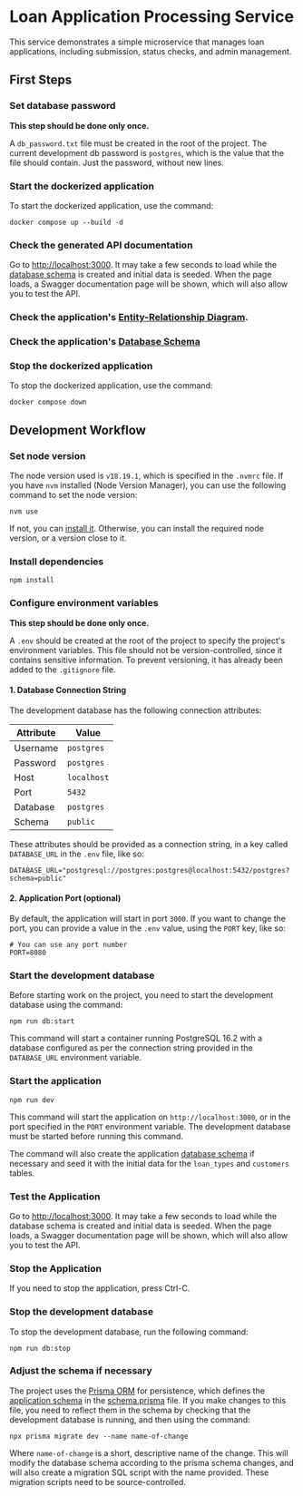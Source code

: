 # Loan Application Processing Service

This service demonstrates a simple microservice that manages loan applications, including submission, status checks, and admin
management.

## First Steps

### Set database password

**This step should be done only once.**

A `db_password.txt` file must be created in the root of
the project. The current development db password is `postgres`,
which is the value that the file should contain.
Just the password, without new lines.

### Start the dockerized application

To start the dockerized application, use the command:

```shell
docker compose up --build -d
```

### Check the generated API documentation

Go to <http://localhost:3000>. It may take a few seconds to load while the
[database schema](./database-schema.md) is created and initial data is seeded.
When the page loads, a Swagger documentation page will be shown,
which will also allow you to test the API.

### Check the application's [Entity-Relationship Diagram](./database-schema.md).

### Check the application's [Database Schema](./prisma/migrations/20240311223034_init/migration.sql)

### Stop the dockerized application

To stop the dockerized application, use the command:

```shell
docker compose down
```

## Development Workflow

### Set node version

The node version used is `v18.19.1`, which is specified in the `.nvmrc` file.
If you have `nvm` installed (Node Version Manager), you can use the following
command to set the node version:

```shell
nvm use
```

If not, you can [install it](https://github.com/nvm-sh/nvm). Otherwise, you
can install the required node version, or a version close to it.

### Install dependencies

```shell
npm install
```

### Configure environment variables

**This step should be done only once.**

A `.env` should be created at the root of the project
to specify the project's environment variables.
This file should not be version-controlled, since it
contains sensitive information. To prevent versioning,
it has already been added to the `.gitignore` file.

#### 1. Database Connection String

The development database has the following connection
attributes:

| Attribute | Value       |
| --------- | ----------- |
| Username  | `postgres`  |
| Password  | `postgres`  |
| Host      | `localhost` |
| Port      | `5432`      |
| Database  | `postgres`  |
| Schema    | `public`    |

These attributes should be provided as a connection string,
in a key called `DATABASE_URL` in the `.env` file, like so:

```dotenv
DATABASE_URL="postgresql://postgres:postgres@localhost:5432/postgres?schema=public"
```

#### 2. Application Port (optional)

By default, the application will start in port `3000`. If
you want to change the port, you can provide a value in
the `.env` value, using the `PORT` key, like so:

```dotenv
# You can use any port number
PORT=8080
```

### Start the development database

Before starting work on the project, you need to start the
development database using the command:

```shell
npm run db:start
```

This command will start a container running PostgreSQL 16.2
with a database configured as per the connection string
provided in the `DATABASE_URL` environment variable.

### Start the application

```shell
npm run dev
```

This command will start the application on `http://localhost:3000`,
or in the port specified in the `PORT` environment variable.
The development database must be started before running
this command.

The command will also create the application [database schema](./database-schema.md)
if necessary and seed it with the initial data for the `loan_types`
and `customers` tables.

### Test the Application

Go to <http://localhost:3000>. It may take a few seconds to load while the
database schema is created and initial data is seeded.
When the page loads, a Swagger documentation page will be shown,
which will also allow you to test the API.

### Stop the Application

If you need to stop the application, press Ctrl-C.

### Stop the development database

To stop the development database, run the following command:

```shell
npm run db:stop
```

### Adjust the schema if necessary

The project uses the [Prisma ORM](https://www.prisma.io/orm)
for persistence, which defines the [application schema](https://www.prisma.io/docs/orm/prisma-schema/overview#example) in the [schema.prisma](./prisma/schema.prisma) file.
If you make changes to this file, you need to reflect them in the schema by checking that the development database is running, and then using the command:

```shell
npx prisma migrate dev --name name-of-change
```

Where `name-of-change` is a short, descriptive name of
the change. This will modify the database schema according
to the prisma schema changes, and will also create a
migration SQL script with the name provided. These
migration scripts need to be source-controlled.
